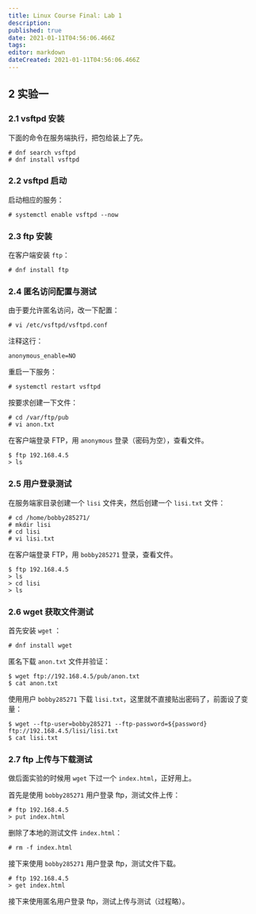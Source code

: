 ```yaml
---
title: Linux Course Final: Lab 1
description: 
published: true
date: 2021-01-11T04:56:06.466Z
tags: 
editor: markdown
dateCreated: 2021-01-11T04:56:06.466Z
---
```


## 2 实验一

### 2.1 vsftpd 安装

下面的命令在服务端执行，把包给装上了先。

```
# dnf search vsftpd
# dnf install vsftpd
```

### 2.2 vsftpd 启动

启动相应的服务：

```
# systemctl enable vsftpd --now
```

### 2.3 ftp 安装

在客户端安装 `ftp`：

```
# dnf install ftp
```

### 2.4 匿名访问配置与测试

由于要允许匿名访问，改一下配置：

```
# vi /etc/vsftpd/vsftpd.conf
```

注释这行：

```
anonymous_enable=NO
```

重启一下服务：

```
# systemctl restart vsftpd
```

按要求创建一下文件：

```
# cd /var/ftp/pub
# vi anon.txt
```

在客户端登录 FTP，用 `anonymous` 登录（密码为空），查看文件。

```
$ ftp 192.168.4.5
> ls
```

### 2.5 用户登录测试

在服务端家目录创建一个 `lisi` 文件夹，然后创建一个 `lisi.txt` 文件：

```
# cd /home/bobby285271/
# mkdir lisi
# cd lisi
# vi lisi.txt
```

在客户端登录 FTP，用 `bobby285271` 登录，查看文件。

```
$ ftp 192.168.4.5
> ls
> cd lisi
> ls
```

### 2.6 wget 获取文件测试

首先安装 `wget` ：

```
# dnf install wget
```

匿名下载 `anon.txt` 文件并验证：

```
$ wget ftp://192.168.4.5/pub/anon.txt
$ cat anon.txt
```

使用用户 `bobby285271` 下载 `lisi.txt`，这里就不直接贴出密码了，前面设了变量：

```
$ wget --ftp-user=bobby285271 --ftp-password=${password} ftp://192.168.4.5/lisi/lisi.txt
$ cat lisi.txt
```

### 2.7 ftp 上传与下载测试

做后面实验的时候用 `wget` 下过一个 `index.html`，正好用上。

首先是使用 `bobby285271` 用户登录 ftp，测试文件上传：

```
# ftp 192.168.4.5
> put index.html
```

删除了本地的测试文件 `index.html`：

```
# rm -f index.html
```

接下来使用 `bobby285271` 用户登录 ftp，测试文件下载。

```
# ftp 192.168.4.5
> get index.html
```

接下来使用匿名用户登录 ftp，测试上传与测试（过程略）。